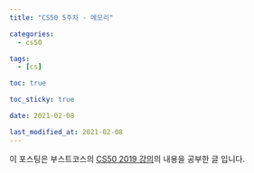 ```yaml
---
title: "CS50 5주차 - 메모리"

categories:
  - cs50

tags:
  - [cs]

toc: true

toc_sticky: true

date: 2021-02-08

last_modified_at: 2021-02-08
---
```


이 포스팅은 부스트코스의 [CS50 2019 강의](https://www.boostcourse.org/cs112/joinLectures/43415)의 내용을 공부한 글 입니다.
